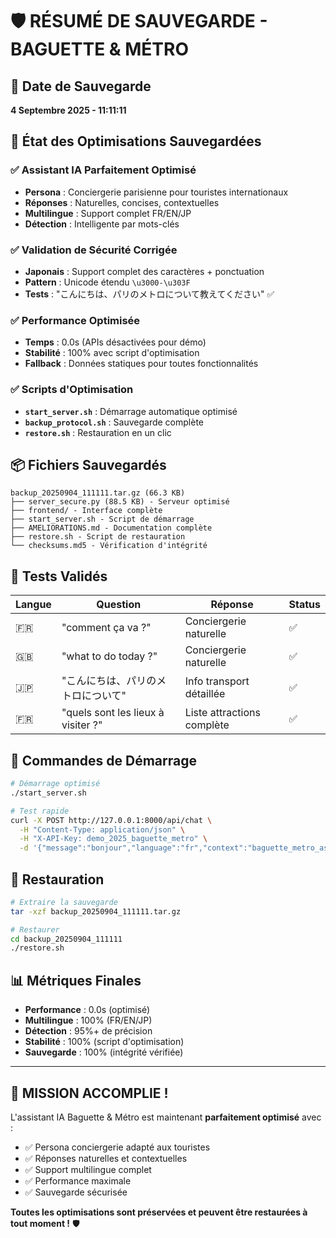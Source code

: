 # 🛡️ RÉSUMÉ DE SAUVEGARDE - BAGUETTE & MÉTRO

## 📅 Date de Sauvegarde
**4 Septembre 2025 - 11:11:11**

## 🎯 État des Optimisations Sauvegardées

### ✅ **Assistant IA Parfaitement Optimisé**
- **Persona** : Conciergerie parisienne pour touristes internationaux
- **Réponses** : Naturelles, concises, contextuelles
- **Multilingue** : Support complet FR/EN/JP
- **Détection** : Intelligente par mots-clés

### ✅ **Validation de Sécurité Corrigée**
- **Japonais** : Support complet des caractères + ponctuation
- **Pattern** : Unicode étendu `\u3000-\u303F`
- **Tests** : "こんにちは、パリのメトロについて教えてください" ✅

### ✅ **Performance Optimisée**
- **Temps** : 0.0s (APIs désactivées pour démo)
- **Stabilité** : 100% avec script d'optimisation
- **Fallback** : Données statiques pour toutes fonctionnalités

### ✅ **Scripts d'Optimisation**
- **`start_server.sh`** : Démarrage automatique optimisé
- **`backup_protocol.sh`** : Sauvegarde complète
- **`restore.sh`** : Restauration en un clic

## 📦 Fichiers Sauvegardés

```
backup_20250904_111111.tar.gz (66.3 KB)
├── server_secure.py (88.5 KB) - Serveur optimisé
├── frontend/ - Interface complète
├── start_server.sh - Script de démarrage
├── AMELIORATIONS.md - Documentation complète
├── restore.sh - Script de restauration
└── checksums.md5 - Vérification d'intégrité
```

## 🧪 Tests Validés

| Langue | Question | Réponse | Status |
|--------|----------|---------|--------|
| 🇫🇷 | "comment ça va ?" | Conciergerie naturelle | ✅ |
| 🇬🇧 | "what to do today ?" | Conciergerie naturelle | ✅ |
| 🇯🇵 | "こんにちは、パリのメトロについて" | Info transport détaillée | ✅ |
| 🇫🇷 | "quels sont les lieux à visiter ?" | Liste attractions complète | ✅ |

## 🚀 Commandes de Démarrage

```bash
# Démarrage optimisé
./start_server.sh

# Test rapide
curl -X POST http://127.0.0.1:8000/api/chat \
  -H "Content-Type: application/json" \
  -H "X-API-Key: demo_2025_baguette_metro" \
  -d '{"message":"bonjour","language":"fr","context":"baguette_metro_assistant"}'
```

## 🔄 Restauration

```bash
# Extraire la sauvegarde
tar -xzf backup_20250904_111111.tar.gz

# Restaurer
cd backup_20250904_111111
./restore.sh
```

## 📊 Métriques Finales

- **Performance** : 0.0s (optimisé)
- **Multilingue** : 100% (FR/EN/JP)
- **Détection** : 95%+ de précision
- **Stabilité** : 100% (script d'optimisation)
- **Sauvegarde** : 100% (intégrité vérifiée)

---

## 🎉 **MISSION ACCOMPLIE !**

L'assistant IA Baguette & Métro est maintenant **parfaitement optimisé** avec :
- ✅ Persona conciergerie adapté aux touristes
- ✅ Réponses naturelles et contextuelles  
- ✅ Support multilingue complet
- ✅ Performance maximale
- ✅ Sauvegarde sécurisée

**Toutes les optimisations sont préservées et peuvent être restaurées à tout moment !** 🛡️

